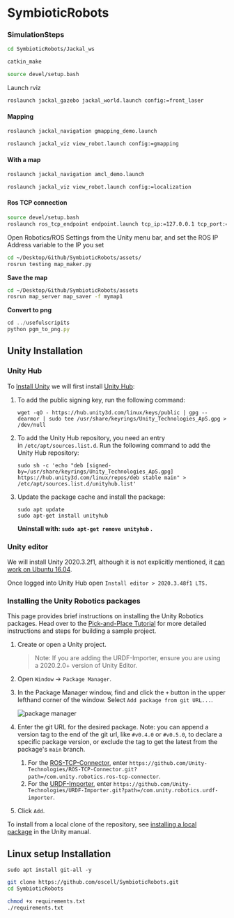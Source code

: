 # SymbioticRobots

### SimulationSteps

```bash
cd SymbioticRobots/Jackal_ws
```

```bash
catkin_make
```

```bash
source devel/setup.bash
```

Launch rviz

```bash
roslaunch jackal_gazebo jackal_world.launch config:=front_laser
```

#### Mapping
```bash
roslaunch jackal_navigation gmapping_demo.launch
```


```bash
roslaunch jackal_viz view_robot.launch config:=gmapping
```
#### With a map
```bash
roslaunch jackal_navigation amcl_demo.launch
```

```bash
roslaunch jackal_viz view_robot.launch config:=localization
```
#### Ros TCP connection

```bash
source devel/setup.bash
roslaunch ros_tcp_endpoint endpoint.launch tcp_ip:=127.0.0.1 tcp_port:=10000
```

Open Robotics/ROS Settings from the Unity menu bar, and set the ROS IP Address variable to the IP you set


```bash
cd ~/Desktop/Github/SymbioticRobots/assets/
rosrun testing map_maker.py
```

************************Save the map************************

```bash
cd ~/Desktop/Github/SymbioticRobots/assets
rosrun map_server map_saver -f mymap1
```

****************************Convert to png****************************

```jsx
cd ../usefulscripits
python pgm_to_png.py
```

## Unity Installation

### Unity Hub

To [Install Unity](https://unity.com/download) we will first install [Unity Hub](https://docs.unity3d.com/hub/manual/InstallHub.html#install-hub-linux):

1. To add the public signing key, run the following command:
    
    ```
    wget -qO - https://hub.unity3d.com/linux/keys/public | gpg --dearmor | sudo tee /usr/share/keyrings/Unity_Technologies_ApS.gpg > /dev/null
    
    ```
    
2. To add the Unity Hub repository, you need an entry in `/etc/apt/sources.list.d`. Run the following command to add the Unity Hub repository:
    
    ```
    sudo sh -c 'echo "deb [signed-by=/usr/share/keyrings/Unity_Technologies_ApS.gpg] https://hub.unity3d.com/linux/repos/deb stable main" > /etc/apt/sources.list.d/unityhub.list'
    
    ```
    
3. Update the package cache and install the package:
    
    ```
    sudo apt update
    sudo apt-get install unityhub
    ```
    
    **Uninstall with: `sudo apt-get remove unityhub` .**
    

### Unity editor

We will install Unity 2020.3.2f1, although it is not explicitly mentioned, it [can work on Ubuntu 16.04](https://docs.unity3d.com/2020.1/Documentation/Manual/system-requirements.html).

Once logged into Unity Hub open `Install editor > 2020.3.48f1 LTS.`


### Installing the Unity Robotics packages

This page provides brief instructions on installing the Unity Robotics packages. Head over to the [Pick-and-Place Tutorial](https://github.com/Unity-Technologies/Unity-Robotics-Hub/blob/main/tutorials/pick_and_place/README.md) for more detailed instructions and steps for building a sample project.

1. Create or open a Unity project.
    
    > Note: If you are adding the URDF-Importer, ensure you are using a 2020.2.0+ version of Unity Editor.
    > 
2. Open `Window` -> `Package Manager`.
3. In the Package Manager window, find and click the `+` button in the upper lefthand corner of the window. Select `Add package from git URL...`.
    
    ![package manager](https://github.com/Unity-Technologies/Unity-Robotics-Hub/raw/main/images/packman.png)
    
4. Enter the git URL for the desired package. Note: you can append a version tag to the end of the git url, like `#v0.4.0` or `#v0.5.0`, to declare a specific package version, or exclude the tag to get the latest from the package's `main` branch.
    1. For the [ROS-TCP-Connector](https://github.com/Unity-Technologies/ROS-TCP-Connector), enter `https://github.com/Unity-Technologies/ROS-TCP-Connector.git?path=/com.unity.robotics.ros-tcp-connector`.
    2. For the [URDF-Importer](https://github.com/Unity-Technologies/URDF-Importer), enter `https://github.com/Unity-Technologies/URDF-Importer.git?path=/com.unity.robotics.urdf-importer`.
5. Click `Add`.

To install from a local clone of the repository, see [installing a local package](https://docs.unity3d.com/Manual/upm-ui-local.html) in the Unity manual.


## Linux setup Installation
```
sudo apt install git-all -y
```

```bash
git clone https://github.com/oscell/SymbioticRobots.git
cd SymbioticRobots
```

```bash
chmod +x requirements.txt
./requirements.txt
```
